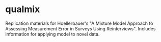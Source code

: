 # qualmix
Replication materials for Hoellerbauer's "A Mixture Model Approach to Assessing Measurement Error in Surveys Using Reinterviews". Includes information for applying model to novel data.
